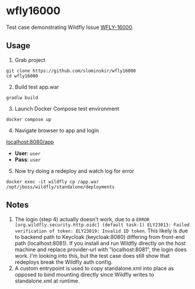 # wfly16000

Test case demonstrating Wildfly Issue [WFLY-16000](https://issues.redhat.com/browse/WFLY-16000).

## Usage
1. Grab project
```
git clone https://github.com/slominskir/wfly16000
cd wfly16000
```
2. Build test app.war
```
gradlw build
```
3. Launch Docker Compose test environment
```
docker compose up
```
4. Navigate browser to app and login

[localhost:8080/app](localhost:8080/app)

 - **User**: `user`
 - **Pass**: `user`

5. Now try doing a redeploy and watch log for error

```
docker exec -it wildfly cp /app.war /opt/jboss/wildfly/standalone/deployments
```

## Notes

 1. The login (step 4) actually doesn't work, due to a `ERROR [org.wildfly.security.http.oidc] (default task-1) ELY23013: Failed verification of token: ELY23019: Invalid ID token`.  This likely is due to backend path to Keycloak (keycloak:8080) differing from front-end path (localhost:8081).  If you install and run Wildfly directly on the host machine and replace provider-url with "localhost:8081", the login does work.   I'm looking into this, but the test case does still show that redeploys break the Wildfly auth config. 
 1. A custom entrypoint is used to copy standalone.xml into place as opposed to bind mounting directly since Wildfly writes to standalone.xml at runtime.
